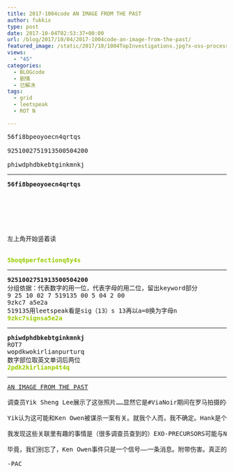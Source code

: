 ```yaml
---
title: 2017-1004code AN IMAGE FROM THE PAST
author: fukkix
type: post
date: 2017-10-04T02:53:37+00:00
url: /blog/2017/10/04/2017-1004code-an-image-from-the-past/
featured_image: /static/2017/10/1004TopInvestigations.jpg?x-oss-process=image/resize,m_fill,w_700,h_220
views:
  - "45"
categories:
  - BLOGcode
  - 剧情
  - 已解决
tags:
  - grid
  - leetspeak
  - ROT N

---
```

<pre>56fi8bpeoyoecn4qrtqs

9251002751913500504200

phiwdphdbkebtginkmnkj<!--more--></pre>

* * *

<pre><strong>56fi8bpeoyoecn4qrtqs</strong>



<table border="0" cellpading="0" cellspacing="0"   >
  
  	
  
</table>

左上角开始竖着读


<span style="color: #99cc00;"><strong>5boq6perfectionq8y4s</strong></span></pre>

* * *

<pre><strong>9251002751913500504200
</strong>分组依据：代表数字的用一位，代表字母的用二位，留出keyword部分
9 25 10 02 7 519135 00 5 04 2 00<strong>
</strong>9zkc7 a5e2a
519135用leetspeak看是sig（13）s 13再以a=0换为字母n<strong>
<span style="color: #99cc00;">9zkc7signsa5e2a</span>
</strong></pre>

* * *

<pre><strong>phiwdphdbkebtginkmnkj
</strong>ROT7
wopdkwokirlianpurturq
数字部位取英文单词后两位<strong>
<span style="color: #99cc00;">2pdk2kirlianp4t4q</span></strong></pre>

* * *

<pre><a href="http://investigate.ingress.com/2017/10/05/an-image-from-the-past/">AN IMAGE FROM THE PAST</a>

调查员Yik Sheng Lee展示了这张照片……显然它是#ViaNoir期间在罗马拍摄的——Hank Johnon正在给日记里添加笔记。

Yik认为这可能和Ken Owen被谋杀一案有关。就我个人而，我不确定。Hank是个聪明人，但我也不笨，我能很好的辨认出说谎者。我认为Hank知情和不知情的事都已经对我表明了。

我发现这些关联里有趣的事情是（很多调查员查到的）EXO-PRECURSORS可能与November Lima车型相连……

毕竟，我们别忘了，Ken Owen事件只是一个信号——一条消息。附带伤害。真正的权利斗争不是为了他——是为了November Lima。

-PAC</pre>